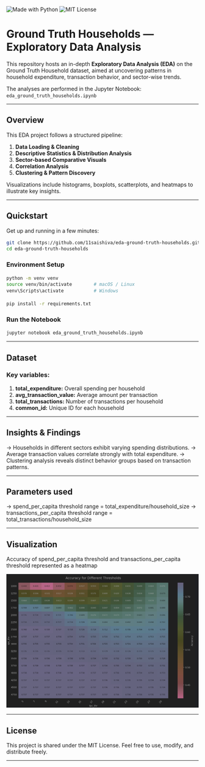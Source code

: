 <!-- Header badge examples -->
![Made with Python](https://img.shields.io/badge/Made%20with-Python-blue)
![MIT License](https://img.shields.io/badge/License-MIT-green)

# Ground Truth Households — Exploratory Data Analysis

This repository hosts an in-depth **Exploratory Data Analysis (EDA)** on the Ground Truth Household dataset, aimed at uncovering patterns in household expenditure, transaction behavior, and sector-wise trends.

The analyses are performed in the Jupyter Notebook: `eda_ground_truth_households.ipynb`

---

##  Overview

This EDA project follows a structured pipeline:

1. **Data Loading & Cleaning**  
2. **Descriptive Statistics & Distribution Analysis**  
3. **Sector-based Comparative Visuals**  
4. **Correlation Analysis**  
5. **Clustering & Pattern Discovery**

Visualizations include histograms, boxplots, scatterplots, and heatmaps to illustrate key insights.

---

##  Quickstart

Get up and running in a few minutes:

```bash
git clone https://github.com/11saishiva/eda-ground-truth-households.git
cd eda-ground-truth-households
```

###  Environment Setup

```bash
python -m venv venv
source venv/bin/activate        # macOS / Linux
venv\Scripts\activate           # Windows

pip install -r requirements.txt
```
###  Run the Notebook

```bash
jupyter notebook eda_ground_truth_households.ipynb
```
---

##  Dataset

###  Key variables:

1. **total_expenditure:** Overall spending per household
2. **avg_transaction_value:** Average amount per transaction
3. **total_transactions:** Number of transactions per household
4. **common_id:** Unique ID for each household

---

##  Insights & Findings

->  Households in different sectors exhibit varying spending distributions.
->  Average transaction values correlate strongly with total expenditure.
->  Clustering analysis reveals distinct behavior groups based on transaction patterns.

---

##  Parameters used

->  spend_per_capita threshold range = total_expenditure/household_size
->  transactions_per_capita threshold range = total_transactions/household_size

---

##  Visualization

Accuracy of spend_per_capita threshold and transactions_per_capita threshold represented as a heatmap

![Heatmap](assets/2025-08-24_21-44.png)

---

##  License

This project is shared under the MIT License. Feel free to use, modify, and distribute freely.

---
